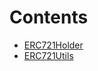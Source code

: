 

# Contents
- [ERC721Holder](ERC721Holder.sol/abstract.ERC721Holder.md)
- [ERC721Utils](ERC721Utils.sol/library.ERC721Utils.md)
